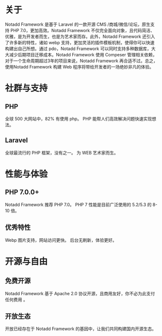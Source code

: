 # 关于

Notadd Framework 是基于 Laravel 的一款开源 CMS /商城/微信/论坛，原生支持 PHP 7.0，更加高效。Notadd Framework 不仅完全面向对象，且代码简洁、优雅，是为开发者而生，也是为艺术家而存。此外，Notadd Framework 还引入了许多新的特性，诸如 webp 支持，更加灵活的插件模板机制，使得你可以快速构建出自己所想。通过 pdo，Notadd Framework 可以同时支持多种数据库，大大减少后期项目迁移成本。Notadd Framework 使用 Compeser 管理相关依赖，对于一个生命周期超过3年的项目来说，Notadd Framework 再合适不过。总之，使用Notadd Framework 构建 Web 程序将带给开发者的一场绝妙非凡的体验。

# 社群与支持

## PHP

全球 500 大网站中，82% 有使用 php。
PHP 能帮人们高效解决问题快速实现想法。

## Laravel

全球最流行的 PHP 框架，没有之一。
为 WEB 艺术家而生。

# 性能与体验

## PHP 7.0.0+

Notadd Framework 推荐 PHP 7.0。
PHP 7 性能是目前广泛使用的 5.2/5.3 的 8-10 倍。

## 优秀特性

Webp 图片支持，网站访问更快。
后台无刷新，体验更好。

# 开源与自由

## 免费开源

Notadd Framework 基于 Apache 2.0 协议开源，且商用友好，你不必为此支付任何费用 。

## 开放生态

开放已经存在于 Notadd Framework 的基因中，让我们共同构建国内开源生态。
